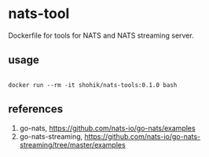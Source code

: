 # nats-tool

Dockerfile for tools for NATS and NATS streaming server.


## usage

```

docker run --rm -it shohik/nats-tools:0.1.0 bash

```



## references

1. go-nats, <https://github.com/nats-io/go-nats/examples>
2. go-nats-streaming, <https://github.com/nats-io/go-nats-streaming/tree/master/examples>
